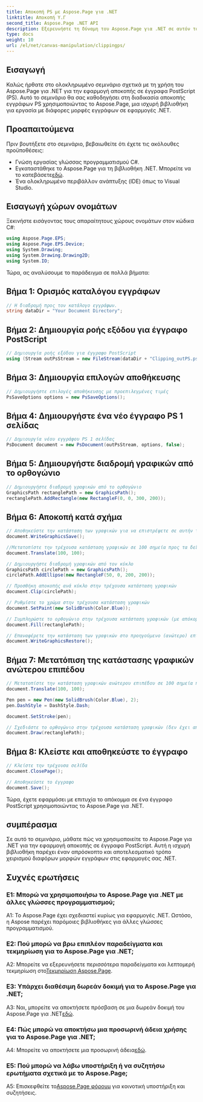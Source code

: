 ```yaml
---
title: Αποκοπή PS με Aspose.Page για .NET
linktitle: Αποκοπή Υ.Γ
second_title: Aspose.Page .NET API
description: Εξερευνήστε τη δύναμη του Aspose.Page για .NET σε αυτόν τον αναλυτικό οδηγό για την αποκοπή εγγράφων PostScript. Μάθετε να βελτιώνετε τις δυνατότητες επεξεργασίας εγγράφων σας χωρίς κόπο.
type: docs
weight: 10
url: /el/net/canvas-manipulation/clippingps/
---
```

## Εισαγωγή

Καλώς ήρθατε στο ολοκληρωμένο σεμινάριο σχετικά με τη χρήση του Aspose.Page για .NET για την εφαρμογή αποκοπής σε έγγραφα PostScript (PS). Αυτό το σεμινάριο θα σας καθοδηγήσει στη διαδικασία αποκοπής εγγράφων PS χρησιμοποιώντας το Aspose.Page, μια ισχυρή βιβλιοθήκη για εργασία με διάφορες μορφές εγγράφων σε εφαρμογές .NET.

## Προαπαιτούμενα

Πριν βουτήξετε στο σεμινάριο, βεβαιωθείτε ότι έχετε τις ακόλουθες προϋποθέσεις:

- Γνώση εργασίας γλώσσας προγραμματισμού C#.
-  Εγκαταστάθηκε το Aspose.Page για τη βιβλιοθήκη .NET. Μπορείτε να το κατεβάσετε[εδώ](https://releases.aspose.com/page/net/).
- Ένα ολοκληρωμένο περιβάλλον ανάπτυξης (IDE) όπως το Visual Studio.

## Εισαγωγή χώρων ονομάτων

Ξεκινήστε εισάγοντας τους απαραίτητους χώρους ονομάτων στον κώδικα C#:

```csharp
using Aspose.Page.EPS;
using Aspose.Page.EPS.Device;
using System.Drawing;
using System.Drawing.Drawing2D;
using System.IO;
```

Τώρα, ας αναλύσουμε το παράδειγμα σε πολλά βήματα:

## Βήμα 1: Ορισμός καταλόγου εγγράφων

```csharp
// Η διαδρομή προς τον κατάλογο εγγράφων.
string dataDir = "Your Document Directory";
```

## Βήμα 2: Δημιουργία ροής εξόδου για έγγραφο PostScript

```csharp
// Δημιουργία ροής εξόδου για έγγραφο PostScript
using (Stream outPsStream = new FileStream(dataDir + "Clipping_outPS.ps", FileMode.Create))
```

## Βήμα 3: Δημιουργία επιλογών αποθήκευσης

```csharp
// Δημιουργήστε επιλογές αποθήκευσης με προεπιλεγμένες τιμές
PsSaveOptions options = new PsSaveOptions();
```

## Βήμα 4: Δημιουργήστε ένα νέο έγγραφο PS 1 σελίδας

```csharp
// Δημιουργία νέου εγγράφου PS 1 σελίδας
PsDocument document = new PsDocument(outPsStream, options, false);
```

## Βήμα 5: Δημιουργήστε διαδρομή γραφικών από το ορθογώνιο

```csharp
// Δημιουργήστε διαδρομή γραφικών από το ορθογώνιο
GraphicsPath rectanglePath = new GraphicsPath();
rectanglePath.AddRectangle(new RectangleF(0, 0, 300, 200));
```

## Βήμα 6: Αποκοπή κατά σχήμα

```csharp
// Αποθηκεύστε την κατάσταση των γραφικών για να επιστρέψετε σε αυτήν την κατάσταση μετά τον μετασχηματισμό
document.WriteGraphicsSave();

//Μετατοπίστε την τρέχουσα κατάσταση γραφικών σε 100 σημεία προς τα δεξιά και 100 σημεία προς τα κάτω.
document.Translate(100, 100);

// Δημιουργήστε διαδρομή γραφικών από τον κύκλο
GraphicsPath circlePath = new GraphicsPath();
circlePath.AddEllipse(new RectangleF(50, 0, 200, 200));

// Προσθήκη αποκοπής ανά κύκλο στην τρέχουσα κατάσταση γραφικών
document.Clip(circlePath);

// Ρυθμίστε το χρώμα στην τρέχουσα κατάσταση γραφικών
document.SetPaint(new SolidBrush(Color.Blue));

// Συμπληρώστε το ορθογώνιο στην τρέχουσα κατάσταση γραφικών (με απόκομμα)
document.Fill(rectanglePath);

// Επαναφέρετε την κατάσταση των γραφικών στο προηγούμενο (ανώτερο) επίπεδο
document.WriteGraphicsRestore();
```

## Βήμα 7: Μετατόπιση της κατάστασης γραφικών ανώτερου επιπέδου

```csharp
// Μετατοπίστε την κατάσταση γραφικών ανώτερου επιπέδου σε 100 σημεία προς τα δεξιά και 100 σημεία προς τα κάτω.
document.Translate(100, 100);

Pen pen = new Pen(new SolidBrush(Color.Blue), 2);
pen.DashStyle = DashStyle.Dash;

document.SetStroke(pen);

// Σχεδιάστε το ορθογώνιο στην τρέχουσα κατάσταση γραφικών (δεν έχει αποκοπή) πάνω από το κομμένο ορθογώνιο
document.Draw(rectanglePath);
```

## Βήμα 8: Κλείστε και αποθηκεύστε το έγγραφο

```csharp
// Κλείστε την τρέχουσα σελίδα
document.ClosePage();

// Αποθηκεύστε το έγγραφο
document.Save();
```

Τώρα, έχετε εφαρμόσει με επιτυχία το απόκομμα σε ένα έγγραφο PostScript χρησιμοποιώντας το Aspose.Page για .NET.

## συμπέρασμα

Σε αυτό το σεμινάριο, μάθατε πώς να χρησιμοποιείτε το Aspose.Page για .NET για την εφαρμογή αποκοπής σε έγγραφα PostScript. Αυτή η ισχυρή βιβλιοθήκη παρέχει έναν απρόσκοπτο και αποτελεσματικό τρόπο χειρισμού διαφόρων μορφών εγγράφων στις εφαρμογές σας .NET.

## Συχνές ερωτήσεις

### Ε1: Μπορώ να χρησιμοποιήσω το Aspose.Page για .NET με άλλες γλώσσες προγραμματισμού;

A1: Το Aspose.Page έχει σχεδιαστεί κυρίως για εφαρμογές .NET. Ωστόσο, η Aspose παρέχει παρόμοιες βιβλιοθήκες για άλλες γλώσσες προγραμματισμού.

### Ε2: Πού μπορώ να βρω επιπλέον παραδείγματα και τεκμηρίωση για το Aspose.Page για .NET;

 A2: Μπορείτε να εξερευνήσετε περισσότερα παραδείγματα και λεπτομερή τεκμηρίωση στο[Τεκμηρίωση Aspose.Page](https://reference.aspose.com/page/net/).

### Ε3: Υπάρχει διαθέσιμη δωρεάν δοκιμή για το Aspose.Page για .NET;

 A3: Ναι, μπορείτε να αποκτήσετε πρόσβαση σε μια δωρεάν δοκιμή του Aspose.Page για .NET[εδώ](https://releases.aspose.com/).

### Ε4: Πώς μπορώ να αποκτήσω μια προσωρινή άδεια χρήσης για το Aspose.Page για .NET;

 A4: Μπορείτε να αποκτήσετε μια προσωρινή άδεια[εδώ](https://purchase.aspose.com/temporary-license/).

### Ε5: Πού μπορώ να λάβω υποστήριξη ή να συζητήσω ερωτήματα σχετικά με το Aspose.Page;

 A5: Επισκεφθείτε το[Aspose.Page φόρουμ](https://forum.aspose.com/c/page/39) για κοινοτική υποστήριξη και συζητήσεις.